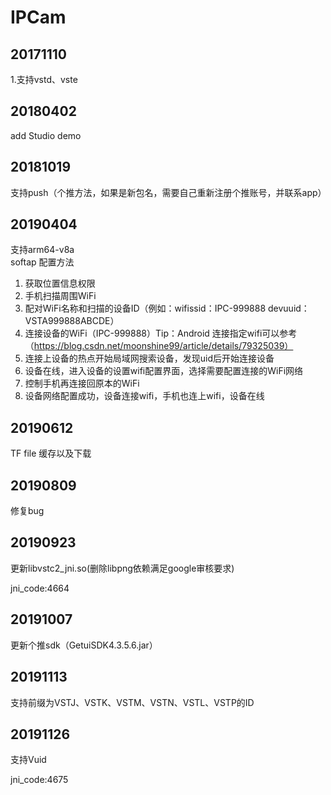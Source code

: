 # IPCam   
## 20171110        

1.支持vstd、vste   



## 20180402     

add Studio demo    



## 20181019     

支持push（个推方法，如果是新包名，需要自己重新注册个推账号，并联系app）  

   

## 20190404  

支持arm64-v8a    
softap 配置方法   

1. 获取位置信息权限  
2. 手机扫描周围WiFi   
3. 配对WiFi名称和扫描的设备ID（例如：wifissid：IPC-999888  devuuid：VSTA999888ABCDE）    
4. 连接设备的WiFi（IPC-999888）Tip：Android 连接指定wifi可以参考（https://blog.csdn.net/moonshine99/article/details/79325039）    
5. 连接上设备的热点开始局域网搜索设备，发现uid后开始连接设备   
6. 设备在线，进入设备的设置wifi配置界面，选择需要配置连接的WiFi网络    
7. 控制手机再连接回原本的WiFi    
8. 设备网络配置成功，设备连接wifi，手机也连上wifi，设备在线      

## 20190612    

TF file  缓存以及下载  



## 20190809 

修复bug



## 20190923

更新libvstc2_jni.so(删除libpng依赖满足google审核要求)

jni_code:4664



## 20191007

更新个推sdk（GetuiSDK4.3.5.6.jar）



## 20191113

支持前缀为VSTJ、VSTK、VSTM、VSTN、VSTL、VSTP的ID



## 20191126

支持Vuid

jni_code:4675